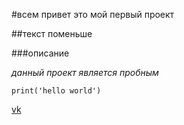 #всем привет это мой первый проект

##текст поменьше

###описание

_данный проект является *пробным*_

```
print('hello world')
```

[vk](https://vk.com/feed "сайт вк")

